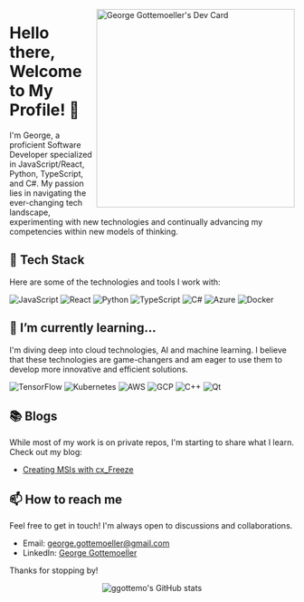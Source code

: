 
 <div align="left">
   
<a href="https://app.daily.dev/ggottemo"><img src="https://api.daily.dev/devcards/6193f9b209b1476685b231b1ae29eecd.png?r=t0t" width="350" align="right" alt="George Gottemoeller's Dev Card"/></a>
 
</div>

# Hello there, Welcome to My Profile! 👋    

I'm George, a proficient Software Developer specialized in JavaScript/React, Python, TypeScript, and C#. My passion lies in navigating the ever-changing tech landscape, experimenting with new technologies and continually advancing my competencies within new models of thinking.
 
## 🧰 Tech Stack

Here are some of the technologies and tools I work with:

![JavaScript](https://img.shields.io/badge/-JavaScript-F7DF1E?style=flat-square&logo=javascript&logoColor=black)
![React](https://img.shields.io/badge/-React-61DAFB?style=flat-square&logo=react&logoColor=black)
![Python](https://img.shields.io/badge/-Python-3776AB?style=flat-square&logo=python&logoColor=white)
![TypeScript](https://img.shields.io/badge/-TypeScript-007ACC?style=flat-square&logo=typescript&logoColor=white)
![C#](https://img.shields.io/badge/-C%23-239120?style=flat-square&logo=c-sharp&logoColor=white)
![Azure](https://img.shields.io/badge/-Azure-0089D6?style=flat-square&logo=microsoft-azure&logoColor=white)
![Docker](https://img.shields.io/badge/-Docker-2496ED?style=flat-square&logo=docker&logoColor=white)

## 🌱 I’m currently learning...

I'm diving deep into cloud technologies, AI and machine learning. I believe that these technologies are game-changers and am eager to use them to develop more innovative and efficient solutions.

![TensorFlow](https://img.shields.io/badge/-TensorFlow-FF6F00?style=flat-square&logo=tensorflow&logoColor=white)
![Kubernetes](https://img.shields.io/badge/-Kubernetes-326CE5?style=flat-square&logo=kubernetes&logoColor=white)
![AWS](https://img.shields.io/badge/-AWS-232F3E?style=flat-square&logo=amazon-aws&logoColor=white)
![GCP](https://img.shields.io/badge/-GCP-4285F4?style=flat-square&logo=google-cloud&logoColor=white)
![C++](https://img.shields.io/badge/-C%2B%2B-00599C?style=flat-square&logo=c%2B%2B&logoColor=white)
![Qt](https://img.shields.io/badge/-Qt-41CD52?style=flat-square&logo=qt&logoColor=white)

## 📚 Blogs 

While most of my work is on private repos, I'm starting to share what I learn. Check out my blog:

<!-- BLOG-POST-LIST:START -->
- [Creating MSIs with cx_Freeze](https://ggottemo.com/blog/CxFreeze)

<!-- BLOG-POST-LIST:END -->

## 📫 How to reach me

Feel free to get in touch! I'm always open to discussions and collaborations.

- Email: [george.gottemoeller@gmail.com](mailto:george.gottemoeller@gmail.com)
- LinkedIn: [George Gottemoeller](https://www.linkedin.com/in/george-gottemoeller/)


Thanks for stopping by!

<div align="center">
  
![ggottemo's GitHub stats](https://github-readme-stats.vercel.app/api?username=ggottemo&show_icons=true&theme=radical) 
</div>
 
